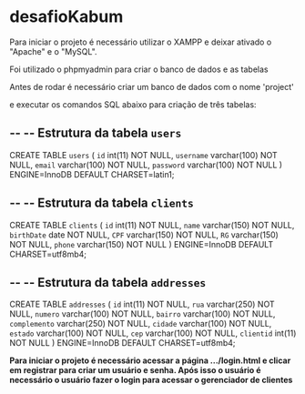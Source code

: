 # desafioKabum

Para iniciar o projeto é necessário utilizar o XAMPP e deixar ativado o "Apache" e o "MySQL".

Foi utilizado o phpmyadmin para criar o banco de dados e as tabelas  
 
Antes de rodar é necessário criar um banco de dados com o nome 'project' 

e executar os comandos SQL abaixo para criação de três tabelas:

--
-- Estrutura da tabela `users`
--

CREATE TABLE `users` (
  `id` int(11) NOT NULL,
  `username` varchar(100) NOT NULL,
  `email` varchar(100) NOT NULL,
  `password` varchar(100) NOT NULL
) ENGINE=InnoDB DEFAULT CHARSET=latin1;



--
-- Estrutura da tabela `clients`
--

CREATE TABLE `clients` (
  `id` int(11) NOT NULL,
  `name` varchar(150) NOT NULL,
  `birthDate` date NOT NULL,
  `CPF` varchar(150) NOT NULL,
  `RG` varchar(150) NOT NULL,
  `phone` varchar(150) NOT NULL
) ENGINE=InnoDB DEFAULT CHARSET=utf8mb4;

--
-- Estrutura da tabela `addresses`
--

CREATE TABLE `addresses` (
  `id` int(11) NOT NULL,
  `rua` varchar(250) NOT NULL,
  `numero` varchar(100) NOT NULL,
  `bairro` varchar(100) NOT NULL,
  `complemento` varchar(250) NOT NULL,
  `cidade` varchar(100) NOT NULL,
  `estado` varchar(100) NOT NULL,
  `cep` varchar(100) NOT NULL,
  `clientid` int(11) NOT NULL
) ENGINE=InnoDB DEFAULT CHARSET=utf8mb4;


<strong>Para iniciar o projeto é necessário acessar a página .../login.html  e clicar em registrar para criar um usuário e senha. Após isso o usuário é necessário o usuário fazer o login para acessar o gerenciador de clientes</strong>

